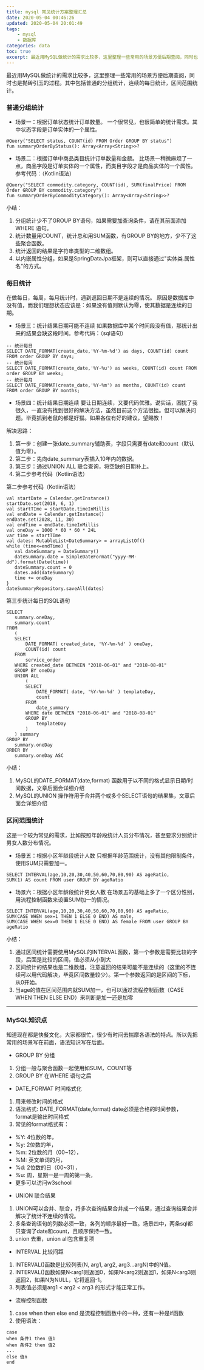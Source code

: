 ```yaml
---
title: mysql 常见统计方案整理汇总
date: 2020-05-04 00:46:26
updated: 2020-05-04 20:01:49
tags: 
    - mysql
    - 数据库
categories: data
toc: true
excerpt: 最近用MySQL做统计的需求比较多，这里整理一些常用的场景方便后期查阅，同时也是抛砖引玉的过程。其中包括普通的分组统计，连续的每日统计，区间范围统计。
---
```



最近用MySQL做统计的需求比较多，这里整理一些常用的场景方便后期查阅，同时也是抛砖引玉的过程。其中包括普通的分组统计，连续的每日统计，区间范围统计。

### 普通分组统计
- 场景一：根据订单状态统计订单数量。
一个很常见，也很简单的统计需求。其中状态字段是订单实体的一个属性。

```
@Query("SELECT status, COUNT(id) FROM Order GROUP BY status")
fun summaryOrderByStatus(): Array<Array<String>>?
```

- 场景二：根据订单中商品类目统计订单数量和金额。
比场景一稍微麻烦了一点，商品字段是订单实体的一个属性，而类目字段才是商品实体的一个属性。参考代码：（Kotlin语法）

```
@Query("SELECT commodity.category, COUNT(id), SUM(finalPrice) FROM Order GROUP BY commodity.category")
fun summaryOrderByCommodityCategory(): Array<Array<String>>?
```

小结：
1. 分组统计少不了GROUP BY语句，如果需要加查询条件，请在其前面添加 WHERE 语句。
2. 统计数量用COUNT，统计总和用SUM函数，有GROUP BY的地方，少不了这些聚合函数。
3. 统计返回的结果是字符串类型的二维数组。
4. 以内嵌属性分组，如果是SpringDataJpa框架，则可以直接通过"实体类.属性名"的方式。

### 每日统计
在做每日，每周，每月统计时，遇到返回日期不是连续的情况。
原因是数据库中没有值，而我们理想状态应该是：如果没有值则默认为零，使其数据是连续的日期。

- 场景三：统计结果日期可能不连续
如果数据库中某个时间段没有值，那统计出来的结果会缺这段时间。参考代码：（sql语句）

```mysql
-- 统计每日
SELECT DATE_FORMAT(create_date,'%Y-%m-%d') as days, COUNT(id) count FROM order GROUP BY days;
-- 统计每周
SELECT DATE_FORMAT(create_date,'%Y-%u') as weeks, COUNT(id) count FROM order GROUP BY weeks;
-- 统计每月
SELECT DATE_FORMAT(create_date,'%Y-%m') as months, COUNT(id) count FROM order GROUP BY months;
```
- 场景四：统计结果日期连续
要让日期连续，又要代码优雅。说实话，困扰了我很久，一直没有找到很好的解决方法，虽然目前这个方法很挫。但可以解决问题。毕竟抓到老鼠的都是好猫。如果各位有好的建议，望赐教！

解决思路：
1. 第一步：创建一张date_summary辅助表，字段只需要有date和count（默认值为零）。
2. 第二步：先向date_summary表插入10年内的数据。
3. 第三步：通过UNION ALL 联合查询，将空缺的日期补上。
4. 第二步参考代码（Kotlin语法）

第二步参考代码（Kotlin语法）
```
val startDate = Calendar.getInstance()
startDate.set(2018, 6, 1)
val startTIme = startDate.timeInMillis
val endDate = Calendar.getInstance()
endDate.set(2028, 11, 30)
val endTime = endDate.timeInMillis
val oneDay = 1000 * 60 * 60 * 24L
var time = startTIme
val dates: MutableList<DateSummary> = arrayListOf()
while (time<=endTime) {
   val dateSummary = DateSummary()
   dateSummary.date = SimpleDateFormat("yyyy-MM-dd").format(Date(time))
   dateSummary.count = 0
   dates.add(dateSummary)
   time += oneDay
}
dateSummaryRepository.saveAll(dates)
```

第三步统计每日的SQL语句
```
SELECT
   summary.oneDay,
   summary.count 
FROM
   (
   SELECT
       DATE_FORMAT( created_date, '%Y-%m-%d' ) oneDay,
       COUNT(id) count 
   FROM
       service_order 
   WHERE created_date BETWEEN "2018-06-01" and "2018-08-01"
   GROUP BY oneDay 
   UNION ALL
       (
       SELECT
           DATE_FORMAT( date, '%Y-%m-%d' ) templateDay,
           count
       FROM
           date_summary
       WHERE date BETWEEN "2018-06-01" and "2018-08-01"
       GROUP BY
           templateDay
       ) 
   ) summary 
GROUP BY
   summary.oneDay 
ORDER BY
   summary.oneDay ASC
```

小结：
1. MySQL的DATE_FORMAT(date,format) 函数用于以不同的格式显示日期/时间数据，文章后面会详细介绍
2. MySQL的UNION 操作符用于合并两个或多个SELECT语句的结果集，文章后面会详细介绍

### 区间范围统计
这是一个较为常见的需求，比如按照年龄段统计人员分布情况，甚至要求分别统计男女人数分布情况。

- 场景五：根据小区年龄段统计人数
只根据年龄范围统计，没有其他限制条件，使用SUM只需要加一。

```mysql
SELECT INTERVAL(age,10,20,30,40,50,60,70,80,90) AS ageRatio, 
SUM(1) AS count FROM user GROUP BY ageRatio
```

- 场景六：根据小区年龄段统计男女人数
在场景五的基础上多了一个区分性别，用流程控制函数来设置SUM加一的情况。

```mysql
SELECT INTERVAL(age,10,20,30,40,50,60,70,80,90) AS ageRatio, 
SUM(CASE WHEN sex=1 THEN 1 ELSE 0 END) AS male,
SUM(CASE WHEN sex=0 THEN 1 ELSE 0 END) AS female FROM user GROUP BY ageRatio
```

小结：
1. 通过区间统计需要使用MySQL的INTERVAL函数，第一个参数是需要比较的字段，后面是比较的区间，值必须从小到大
2. 区间统计的结果也是二维数组，注意返回的结果可能不是连续的（这里的不连续可以用代码解决，毕竟区间数量较少）。第一个参数返回的是区间的下标，从0开始。
3. 当age的值在区间范围内就SUM加一，也可以通过流程控制函数（CASE WHEN THEN ELSE END）来判断是加一还是加零

---

### MySQL知识点
知道现在都是快餐文化，大家都很忙，很少有时间去揣摩各语法的特点。所以先把常用的场景写在前面，语法知识写在后面。

- GROUP BY 分组
1. 分组一般与聚合函数一起使用如SUM，COUNT等
2. GROUP BY 在WHERE 语句之后

- DATE_FORMAT 时间格式化

1. 用来修改时间的格式
2. 语法格式: DATE_FORMAT(date,format) date必须是合格的时间参数，format是输出时间格式
3. 常见的format格式有：
* %Y: 4位数的年，
* %y: 2位数的年，
* %m: 2位数的月（00~12），
* %M: 英文单词的月，
* %d: 2位数的日（00~31），
* %u: 周，星期一是一周的第一条，
* 更多可以访问w3school

- UNION 联合结果

1. UNION可以合并、联合，将多次查询结果合并成一个结果，通过查询结果合并解决了统计不连续的情况。
2. 多条查询语句的列数必须一致，各列的顺序最好一致。场景四中，两条sql都只查询了date和count，且顺序保持一致。
3. union 去重，union all包含重复项

- INTERVAL 比较间距

1. INTERVAL()函数是比较列表(N, arg1, arg2, arg3...argN)中的N值。
2. INTERVAL()函数如果N<arg1则返回0，如果N<arg2则返回1，如果N<arg3则返回2，如果N为NULL，它将返回-1。
3. 列表值必须是arg1 < arg2 < arg3 的形式才能正常工作。

- 流程控制函数
  
1. case when then else end 是流程控制函数中的一种，还有一种是if函数
2. 使用语法：

```
case 
when 条件1 then 值1
when 条件2 then 值2
...
else 值n
end
```
